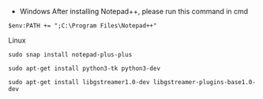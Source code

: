 * Windows
After installing Notepad++, please run this command in cmd

`$env:PATH += ";C:\Program Files\Notepad++"`

Linux 

`sudo snap install notepad-plus-plus`

`sudo apt-get install python3-tk python3-dev`

`sudo apt-get install libgstreamer1.0-dev libgstreamer-plugins-base1.0-dev`
